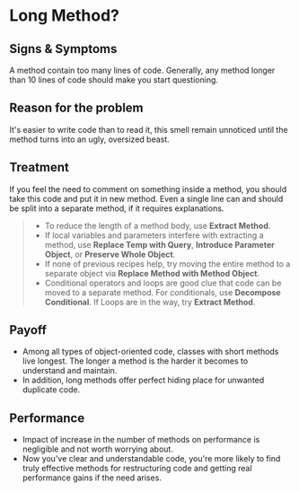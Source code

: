 # Long Method?

## Signs & Symptoms
A method contain too many lines of code. Generally, any method longer than 10 lines of code should make you start questioning.

## Reason for the problem
It's easier to write code than to read it, this smell remain unnoticed until the method turns into an ugly, oversized beast.

## Treatment
If you feel the need to comment on something inside a method, you should take this code and put it in new method. Even a single line can and should be split into a separate method, if it requires explanations.
> * To reduce the length of a method body, use **Extract Method**.
> * If local variables and parameters interfere with extracting a method, use **Replace Temp with Query**, **Introduce Parameter Object**, or **Preserve Whole Object**.
> * If none of previous recipes help, try moving the entire method to a separate object via **Replace Method with Method Object**.
> * Conditional operators and loops are good clue that code can be moved to a separate method. For conditionals, use **Decompose Conditional**. If Loops are in the way, try **Extract Method**.


## Payoff
* Among all types of object-oriented code, classes with short methods live longest. The longer a method is the harder it becomes to understand and maintain.
* In addition, long methods offer perfect hiding place for unwanted duplicate code.

## Performance
* Impact of increase in the number of methods on performance is negligible and not worth worrying about.
* Now you've clear and understandable code, you're more likely to find truly effective methods for restructuring code and getting real performance gains if the need arises.